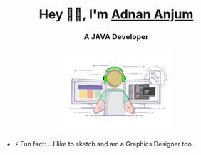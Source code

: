 <h1 align="center"> Hey 👋🏽, I'm <a href="https://github.com/adnan3856/">Adnan Anjum</a> </h1>
<h3 align="center"> A JAVA Developer </h3>
<!-- <p align="center">
 <a href="mailto:adnananjum12@gmail.com"><img src="https://cdn.jsdelivr.net/npm/simple-icons@v3/icons/gmail.svg" width="40px" alt="mail"></a> &nbsp; &nbsp;
   <a href="https://github.com/adnan3856"><img src="https://raw.githubusercontent.com/github/explore/78df643247d429f6cc873026c0622819ad797942/topics/github/github.png" width="40px" alt="mail"></a> &nbsp; &nbsp;
  <a href="https://in.linkedin.com/in/adnan3856"><img src="https://cdn.jsdelivr.net/npm/simple-icons@v3/icons/linkedin.svg" width="40px" alt="LinkedIn"></a> &nbsp; &nbsp;
  <a href="https://instagram.com/in/adnan3856"><img src="https://cdn.jsdelivr.net/npm/simple-icons@v3/icons/instagram.svg" width="40px" alt="Instagram">     </a> &nbsp; &nbsp;
</p> -->
<p align="center">
<img alt="Code gif" src="71D9073F-5D2D-4778-9469-3CC8853D64DF.gif" width="50%" />
</p>

<!-- - 🔭 I’m currently working on ... Spring Framework & Julia

- 🌱 I’m currently learning spring framework & tensorflow

- 👯 I’m looking to collaborate on machine learning

- 🤔 I’m looking for help with ...Knowledge and ofcourse a smile
- 💬 Ask me about ...anything
- 📫 How to reach me: ...linkedin, instagram,mail
- 😄 Pronouns: ...We
 -->
- ⚡ Fun fact: ...I like to sketch and am a Graphics Designer too.
<!-- -  Want to see some work, look at the gif below.
<!-- 
### 🏆 Github Status
![My Github Status](https://github-readme-stats.vercel.app/api?username=adnan3856&show_icons=true&hide_border=true)
 -->
<!-- <br />
<img align="center" alt="Code gif" src="IMG-1198.GIF" width="100%" />
 -->
